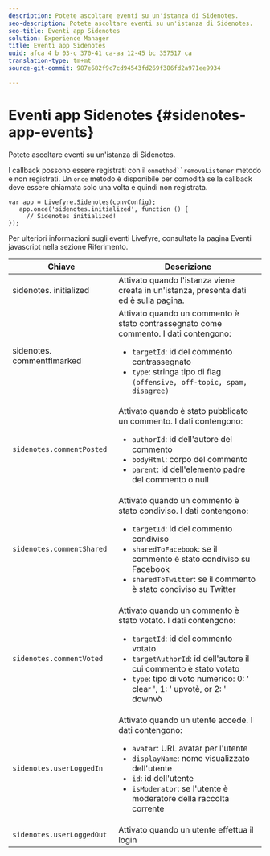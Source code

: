 ```yaml
---
description: Potete ascoltare eventi su un'istanza di Sidenotes.
seo-description: Potete ascoltare eventi su un'istanza di Sidenotes.
seo-title: Eventi app Sidenotes
solution: Experience Manager
title: Eventi app Sidenotes
uuid: afca 4 b 03-c 370-41 ca-aa 12-45 bc 357517 ca
translation-type: tm+mt
source-git-commit: 987e682f9c7cd94543fd269f386fd2a971ee9934

---
```



# Eventi app Sidenotes {#sidenotes-app-events}

Potete ascoltare eventi su un&#39;istanza di Sidenotes.

I callback possono essere registrati con il `onmethod``removeListener` metodo e non registrati. Un `once` metodo è disponibile per comodità se la callback deve essere chiamata solo una volta e quindi non registrata.

```
var app = Livefyre.Sidenotes(convConfig); 
   app.once('sidenotes.initialized', function () { 
     // Sidenotes initialized!  
});
```

Per ulteriori informazioni sugli eventi Livefyre, consultate la pagina Eventi javascript nella sezione Riferimento.

| Chiave | Descrizione |
|--- |--- |
| sidenotes. initialized | Attivato quando l&#39;istanza viene creata in un&#39;istanza, presenta dati ed è sulla pagina. |
| sidenotes. commentflmarked | Attivato quando un commento è stato contrassegnato come commento. I dati contengono: <br><ul><li>`targetId`: id del commento contrassegnato</li><li>`type`: stringa tipo di flag `(offensive, off-topic, spam, disagree)`</li></ul> |
| `sidenotes.commentPosted` | Attivato quando è stato pubblicato un commento. I dati contengono: <br><ul><li> `authorId`: id dell&#39;autore del commento </li><li>`bodyHtml`: corpo del commento </li><li> `parent`: id dell&#39;elemento padre del commento o null</li></ul> |
| `sidenotes.commentShared` | Attivato quando un commento è stato condiviso. I dati contengono: <br><ul><li>`targetId`: id del commento condiviso </li><li> `sharedToFacebook`: se il commento è stato condiviso su Facebook </li><li>`sharedToTwitter`: se il commento è stato condiviso su Twitter</li></ul> |
| `sidenotes.commentVoted` | Attivato quando un commento è stato votato. I dati contengono: <br><ul><li>`targetId`: id del commento votato </li><li> `targetAuthorId`: id dell&#39;autore il cui commento è stato votato</li><li> `type`: tipo di voto numerico: 0: &#39; clear &#39;, 1: &#39; upvotè, or 2: &#39; downvò </li></ul> |
| `sidenotes.userLoggedIn` | Attivato quando un utente accede. I dati contengono: <br><ul><li>`avatar`: URL avatar per l&#39;utente </li><li>`displayName`: nome visualizzato dell&#39;utente</li><li>`id`: id dell&#39;utente</li><li> `isModerator`: se l&#39;utente è moderatore della raccolta corrente</li></ul> |
| `sidenotes.userLoggedOut` | Attivato quando un utente effettua il login |
